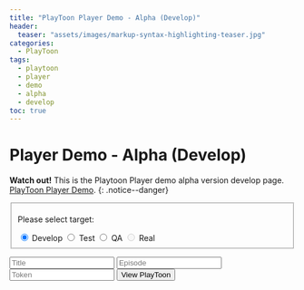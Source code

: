 ```yaml
---
title: "PlayToon Player Demo - Alpha (Develop)"
header:
  teaser: "assets/images/markup-syntax-highlighting-teaser.jpg"
categories:
  - PlayToon
tags:  
  - playtoon
  - player
  - demo
  - alpha
  - develop  
toc: true
---
```


# Player Demo - Alpha (Develop)
<!-- Html 문법과 markdown 문법 섞임 -->
**Watch out!** This is the Playtoon Player demo alpha version develop page. [PlayToon Player Demo](#player-demo---alpha-develop).
{: .notice--danger}

<form id="targetRadio">
  <fieldset>
    <p>Please select target:</p>
    <div>
      <input type="radio" id="Develop" name="contact" value="Develop" checked> Develop
      <label for="Develop"></label>
      <input type="radio" id="Test" name="contact" value="Test"> Test
      <label for="Test"></label>
      <input type="radio" id="QA" name="contact" value="QA"> QA
      <label for="QA"></label>
      <input type="radio" id="Real" name="contact" value="Real" disabled> Real
      <label for="Real" ></label>
    </div>
  </fieldset>
</form>

<form id="InputInfo" action="javascript:;" onsubmit="return PlayToonSubmit(this);">
    <input id="title" type="text" placeholder="Title" list="title-list" required />
    <datalist id="title-list">
        <option value="Title_Sample"></option>
    </datalist>
    <input id="episode" type="text" placeholder="Episode" list="episode-list" required />
    <datalist id="episode-list">
        <option value="Episode1"></option>
    </datalist>
    <input id="token" type="text" placeholder="Token" required />
    <button type="submit" id="show-selected" class="btn btn--info">View PlayToon</button>
</form>

<script charset="UTF-8" type="text/javascript">
  String.prototype.format = function() {
    var formatted = this;
    for (var i = 0; i < arguments.length; i++) {
        var regexp = new RegExp('\\{'+i+'\\}', 'gi');
        formatted = formatted.replace(regexp, arguments[i]);
    }
    return formatted;
  }
  function PlayToonSubmit(theForm){
    let token = theForm.elements["token"].value;
    let title = theForm.elements["title"].value;
    let episode = theForm.elements["episode"].value;
    for(let i=1; i < targetRadio.elements.length; ++i){
      if(targetRadio.elements[i].checked){
        var target = targetRadio.elements[i].value;
      }
    }
    var url = "https://secret-angel.speedycdn.net/PlayToonRoot/{0}/Player/index.html?token={1}?title={2}?episode={3}".format(target, token, title, episode);
    location.href=url;
  }
</script>
